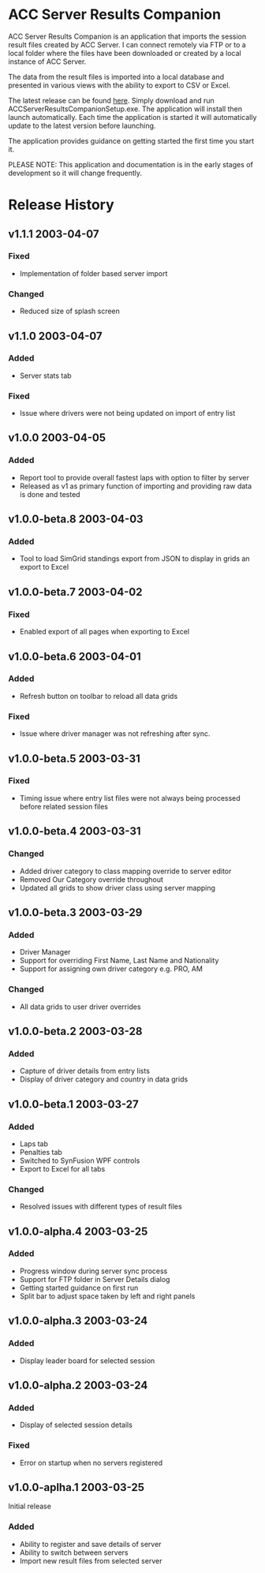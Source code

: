 # ACC Server Results Companion

ACC Server Results Companion is an application that imports the session result files created by ACC Server. I can connect remotely via FTP or to a local folder where the files have been downloaded or created by a local instance of ACC Server.

The data from the result files is imported into a local database and presented in various views with the ability to export to CSV or Excel.

The latest release can be found [here](https://github.com/testpossessed/acc-server-results-companion/releases). Simply download and run ACCServerResultsCompanionSetup.exe.
The application will install then launch automatically. Each time the application is started it will automatically update to the latest version before launching.

The application provides guidance on getting started the first time you start it.

PLEASE NOTE:  This application and documentation is in the early stages of development so it will change frequently.

# Release History

## v1.1.1 2003-04-07

### Fixed
- Implementation of folder based server import

### Changed
- Reduced size of splash screen

## v1.1.0 2003-04-07

### Added
- Server stats tab

### Fixed
- Issue where drivers were not being updated on import of entry list

## v1.0.0 2003-04-05

### Added
- Report tool to provide overall fastest laps with option to filter by server
- Released as v1 as primary function of importing and providing raw data is done and tested

## v1.0.0-beta.8 2003-04-03

### Added
- Tool to load SimGrid standings export from JSON to display in grids an export to Excel

## v1.0.0-beta.7 2003-04-02

### Fixed
- Enabled export of all pages when exporting to Excel

## v1.0.0-beta.6 2003-04-01

### Added
- Refresh button on toolbar to reload all data grids

### Fixed
- Issue where driver manager was not refreshing after sync.

## v1.0.0-beta.5 2003-03-31

### Fixed
- Timing issue where entry list files were not always being processed before related session files

## v1.0.0-beta.4 2003-03-31

### Changed
- Added driver category to class mapping override to server editor
- Removed Our Category override throughout
- Updated all grids to show driver class using server mapping

## v1.0.0-beta.3 2003-03-29

### Added
- Driver Manager
- Support for overriding First Name, Last Name and Nationality
- Support for assigning own driver category e.g. PRO, AM

### Changed
- All data grids to user driver overrides

## v1.0.0-beta.2 2003-03-28

### Added
- Capture of driver details from entry lists
- Display of driver category and country in data grids

## v1.0.0-beta.1 2003-03-27

### Added
- Laps tab
- Penalties tab
- Switched to SynFusion WPF controls
- Export to Excel for all tabs

### Changed
- Resolved issues with different types of result files

## v1.0.0-alpha.4 2003-03-25

### Added
- Progress window during server sync process
- Support for FTP folder in Server Details dialog
- Getting started guidance on first run
- Split bar to adjust space taken by left and right panels


## v1.0.0-alpha.3 2003-03-24

### Added
- Display leader board for selected session

## v1.0.0-alpha.2 2003-03-24

### Added
- Display of selected session details

### Fixed
- Error on startup when no servers registered


## v1.0.0-aplha.1 2003-03-25

Initial release

### Added
- Ability to register and save details of server
- Ability to switch between servers
- Import new result files from selected server
